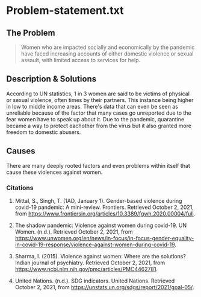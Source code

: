# Problem-statement.txt

## **The Problem**
> Women who are impacted socially and economically by the pandemic have faced increasing accounts of either domestic violence or sexual assault, with limited access to services for help.

## **Description & Solutions**

According to UN statistics, 1 in 3 women are said to be victims of physical or sexual violence, often times by their partners. This instance being higher in low to middle income areas. There's data that can even be seen as unreliable because of the factor that many cases go unreported due to the fear women have to speak up about it. Due to the pandemic, quarantine became a way to protect eachother from the virus but it also granted more freedom to domestic abusers. 


## **Causes**

There are many deeply rooted factors and even problems within itself that cause these violences against women. 



### **Citations**

1. Mittal, S., Singh, T. (1AD, January 1). Gender-based violence during covid-19 pandemic: A mini-review. Frontiers. Retrieved October 2, 2021, from https://www.frontiersin.org/articles/10.3389/fgwh.2020.00004/full. 

2. The shadow pandemic: Violence against women during covid-19. UN Women. (n.d.). Retrieved October 2, 2021, from https://www.unwomen.org/en/news/in-focus/in-focus-gender-equality-in-covid-19-response/violence-against-women-during-covid-19. 

3. Sharma, I. (2015). Violence against women: Where are the solutions? Indian journal of psychiatry. Retrieved October 2, 2021, from https://www.ncbi.nlm.nih.gov/pmc/articles/PMC4462781. 

4. United Nations. (n.d.). SDG indicators. United Nations. Retrieved October 2, 2021, from https://unstats.un.org/sdgs/report/2021/goal-05/. 


